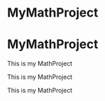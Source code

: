 # MyMathProject
# MyMathProject
This is my MathProject

This is my MathProject

This is my MathProject

